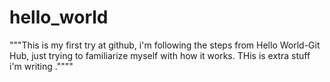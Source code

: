 # hello_world
"""This is my first try at github, i'm following the steps from Hello World-Git Hub, just trying to familiarize myself with how it works. THis is extra stuff i'm writing .""""
